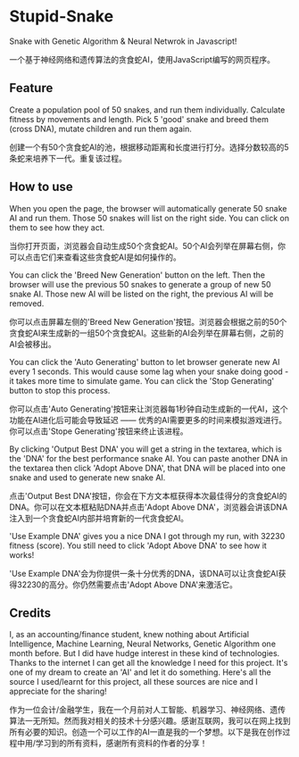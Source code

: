 # Stupid-Snake
Snake with Genetic Algorithm &amp; Neural Netwrok in Javascript!

一个基于神经网络和遗传算法的贪食蛇AI，使用JavaScript编写的网页程序。

## Feature
Create a population pool of 50 snakes, and run them individually. Calculate fitness by movements and length. Pick 5 'good' snake and breed them (cross DNA), mutate children and run them again.

创建一个有50个贪食蛇AI的池，根据移动距离和长度进行打分。选择分数较高的5条蛇来培养下一代。重复该过程。

## How to use
When you open the page, the browser will automatically generate 50 snake AI and run them. Those 50 snakes will list on the right side. You can click on them to see how they act.

当你打开页面，浏览器会自动生成50个贪食蛇AI。50个AI会列举在屏幕右侧，你可以点击它们来查看这些贪食蛇AI是如何操作的。

You can click the 'Breed New Generation' button on the left. Then the browser will use the previous 50 snakes to generate a group of new 50 snake AI. Those new AI will be listed on the right, the previous AI will be removed.

你可以点击屏幕左侧的'Breed New Generation'按钮。浏览器会根据之前的50个贪食蛇AI来生成新的一组50个贪食蛇AI。这些新的AI会列举在屏幕右侧，之前的AI会被移出。

You can click the 'Auto Generating' button to let browser generate new AI every 1 seconds. This would cause some lag when your snake doing good - it takes more time to simulate game. You can click the 'Stop Generating' button to stop this process.

你可以点击'Auto Generating'按钮来让浏览器每1秒钟自动生成新的一代AI，这个功能在AI进化后可能会导致延迟 —— 优秀的AI需要更多的时间来模拟游戏进行。你可以点击'Stope Generating'按钮来终止该进程。

By clicking 'Output Best DNA' you will get a string in the textarea, which is the 'DNA' for the best performance snake AI. You can paste another DNA in the textarea then click 'Adopt Above DNA', that DNA will be placed into one snake and used to generate new snake AI.

点击'Output Best DNA'按钮，你会在下方文本框获得本次最佳得分的贪食蛇AI的DNA。你可以在文本框粘贴DNA并点击'Adopt Above DNA'，浏览器会讲该DNA注入到一个贪食蛇AI内部并培育新的一代贪食蛇AI。

'Use Example DNA' gives you a nice DNA I got through my run, with 32230 fitness (score). You still need to click 'Adopt Above DNA' to see how it works!

'Use Example DNA'会为你提供一条十分优秀的DNA，该DNA可以让贪食蛇AI获得32230的高分。你仍然需要点击'Adopt Above DNA'来激活它。

## Credits
I, as an accounting/finance student, knew nothing about Artificial Intelligence, Machine Learning, Neural Networks, Genetic Algorithm one month before. But I did have hudge interest in these kind of technologies. Thanks to the internet I can get all the knowledge I need for this project. It's one of my dream to create an 'AI' and let it do something. Here's all the source I used/learnt for this project, all these sources are nice and I appreciate for the sharing!

作为一位会计/金融学生，我在一个月前对人工智能、机器学习、神经网络、遗传算法一无所知。然而我对相关的技术十分感兴趣。感谢互联网，我可以在网上找到所有必要的知识。创造一个可以工作的AI一直是我的一个梦想。以下是我在创作过程中用/学习到的所有资料，感谢所有资料的作者的分享！
